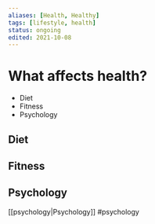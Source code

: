 ```yaml
---
aliases: [Health, Healthy]
tags: [lifestyle, health]
status: ongoing
edited: 2021-10-08
---
```


# What affects health?
- Diet
- Fitness
- Psychology

## Diet

## Fitness

## Psychology
[[psychology|Psychology]]
#psychology 